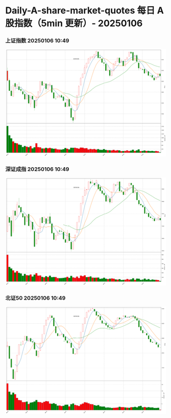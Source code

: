 
# Daily-A-share-market-quotes 每日 A 股指数（5min 更新）- 20250106

### 上证指数 20250106 10:49
![](./fig/2025/1/20250106-sh000001.png)

### 深证成指 20250106 10:49
![](./fig/2025/1/20250106-sz399001.png)

### 北证50 20250106 10:49
![](./fig/2025/1/20250106-bj899050.png)
